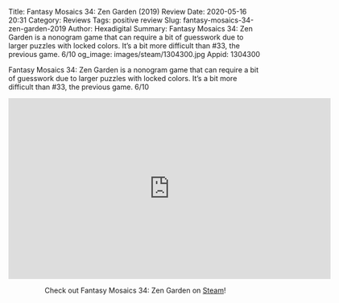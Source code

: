 Title: Fantasy Mosaics 34: Zen Garden (2019) Review
Date: 2020-05-16 20:31
Category: Reviews
Tags: positive review
Slug: fantasy-mosaics-34-zen-garden-2019
Author: Hexadigital
Summary: Fantasy Mosaics 34: Zen Garden is a nonogram game that can require a bit of guesswork due to larger puzzles with locked colors. It’s a bit more difficult than #33, the previous game. 6/10
og_image: images/steam/1304300.jpg
Appid: 1304300

Fantasy Mosaics 34: Zen Garden is a nonogram game that can require a bit of guesswork due to larger puzzles with locked colors. It’s a bit more difficult than #33, the previous game. 6/10

<center><iframe src="https://www.youtube.com/embed/A483jiQmsjw?feature=oembed" allow="accelerometer; autoplay; encrypted-media; gyroscope; picture-in-picture" width="640" height="360" frameborder="0"></iframe>

Check out Fantasy Mosaics 34: Zen Garden on [Steam](https://store.steampowered.com/app/1304300/?curator_clanid=34633900)!</center>

